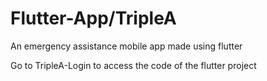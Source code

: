 # Flutter-App/TripleA
 An emergency assistance mobile app made using flutter


Go to TripleA-Login to access the code of the flutter project
